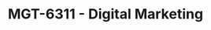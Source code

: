 ---
layout: course
title: MGT-6311 - Digital Marketing
aliases: 
course_id: MGT-6311
permalink: /MGT-6311/
avg_difficulty: 1.32
avg_rating: 4.38
avg_workload: 3.31
type: course_page
---